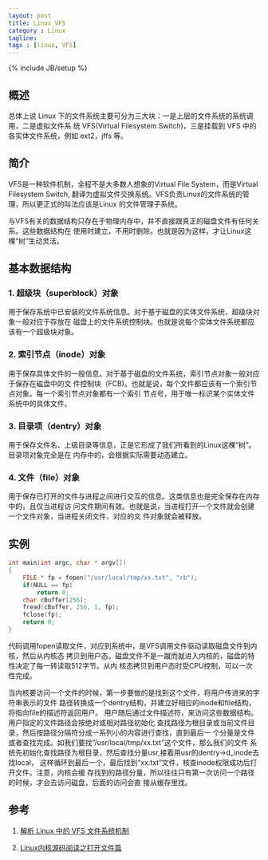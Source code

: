 ```yaml
---
layout: post
title: Linux VFS
category : Linux
tagline:
tags : [linux, VFS]
---
```

{% include JB/setup %}

## 概述

总体上说 Linux 下的文件系统主要可分为三大块：一是上层的文件系统的系统调用，二是虚拟文件系
统 VFS(Virtual Filesystem Switch)，三是挂载到 VFS 中的各实体文件系统，例如 ext2，jffs
等。

## 简介

VFS是一种软件机制，全程不是大多数人想象的Virtual File System，而是Virtual Filesystem
Switch, 翻译为虚拟文件交换系统。VFS负责Linux的文件系统的管理，所以更正式的叫法应该是Linux
的文件管理子系统。

与VFS有关的数据结构只存在于物理内存中，并不直接跟真正的磁盘文件有任何关系。这些数据结构在
使用时建立，不用时删除。也就是因为这样，才让Linux这棵“树”生动灵活。

## 基本数据结构

### 1. 超级块（superblock）对象

用于保存系统中已安装的文件系统信息。对于基于磁盘的实体文件系统，超级块对象一般对应于存放在
磁盘上的文件系统控制块。也就是说每个实体文件系统都应该有一个超级块对象。

### 2. 索引节点（inode）对象

用于保存具体文件的一般信息。对于基于磁盘的文件系统，索引节点对象一般对应于保存在磁盘中的文
件控制块（FCB)。也就是说，每个文件都应该有一个索引节点对象。每一个索引节点对象都有一个索引
节点号，用于唯一标识某个实体文件系统中的具体文件。

### 3. 目录项（dentry）对象

用于保存文件名、上级目录等信息，正是它形成了我们所看到的Linux这棵“树”。目录项对象完全是在
内存中的，会根据实际需要动态建立。

### 4. 文件（file）对象

用于保存已打开的文件与进程之间进行交互的信息。这类信息也是完全保存在内存中的，且仅当进程访
问文件期间有效。也就是说，当进程打开一个文件就会创建一个文件对象，当进程关闭文件，对应的文
件对象就会被释放。

## 实例

```c
int main(int argc, char * argv[])
{
    FILE * fp = fopen("/usr/local/tmp/xx.txt", "rb");
    if(NULL == fp)
        return 0;
    char cBuffer[256];
    fread(cBuffer, 256, 1, fp);
    fclose(fp);
    return 0;
}
```

代码调用fopen读取文件，对应到系统中，是VFS调用文件驱动读取磁盘文件到内核，然后从内核态
拷贝到用户态。磁盘文件不是一蹴而就进入内核的，磁盘的特性决定了每一转读取512字节。从内
核态拷贝到用户态时受CPU控制，可以一次性完成。

当内核要访问一个文件的时候，第一步要做的是找到这个文件，将用户传进来的字符串表示的文件
路径转换成一个dentry结构，并建立好相应的inode和file结构，将指向file的描述符返回用户。
用户随后通过文件描述符，来访问这些数据结构。用户指定的文件路径会按绝对或相对路径初始化
查找路径为根目录或当前文件目录，然后按路径分隔符分成一系列小的内容进行查找，直到最后一
个分量是文件或者查找完成。如我们要找“/usr/local/tmp/xx.txt”这个文件，那么我们的文件
系统先初始化查找路径为根目录，然后查找分量usr,接着用usr的dentry->d_inode去找local，
这样循环到最后一个，最后找到“xx.txt”文件，核查inode权限成功后打开文件。注意，内核会缓
存找到的路径分量，所以往往只有第一次访问一个路径的时候，才会去访问磁盘，后面的访问会直
接从缓存里找。




## 参考

1. [解析 Linux 中的 VFS 文件系统机制](http://www.ibm.com/developerworks/cn/linux/l-vfs/)

2. [Linux内核源码阅读之打开文件篇](http://www.360doc.com/content/11/0627/15/7204565_129897931.shtml)
